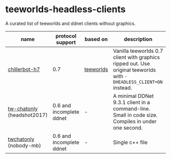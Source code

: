 # teeworlds-headless-clients
A curated list of teeworlds and ddnet clients without graphics.

| name | protocol support | based on | description |
| --- | --- | --- | --- |
| [chillerbot-h7](https://github.com/chillerbot/chillerbot-h7)  | 0.7 | [teeworlds](https://github.com/teeworlds/teeworlds) | Vanilla teeworlds 0.7 client with graphics ripped out. Use original teeworlds with ``-DHEADLESS_CLIENT=ON`` instead.
| [tw-chatonly](https://github.com/headshot2017/tw-chatonly) (headshot2017) | 0.6 and incomplete ddnet | - | A minimal DDNet 9.3.1 client in a command-line. Small in code size. Compiles in under one second.
| [twchatonly](https://github.com/nobody-mb/twchatonly) (nobody-mb) | 0.6 and incomplete ddnet | - | Single c++ file
